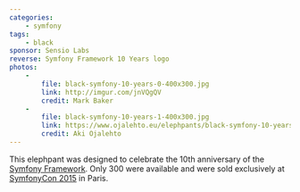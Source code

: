 ```yaml
---
categories:
    - symfony
tags:
    - black
sponsor: Sensio Labs
reverse: Symfony Framework 10 Years logo        
photos:
    -
        file: black-symfony-10-years-0-400x300.jpg
        link: http://imgur.com/jnVQgQV
        credit: Mark Baker
    -
        file: black-symfony-10-years-1-400x300.jpg
        link: https://www.ojalehto.eu/elephpants/black-symfony-10-years-0.jpg
        credit: Aki Ojalehto
---
```


This elephpant was designed to celebrate the 10th anniversary of the [Symfony Framework](http://symfony.com/). Only 300 were available and were sold exclusively at [SymfonyCon 2015](http://pariscon2015.symfony.com/) in Paris.
